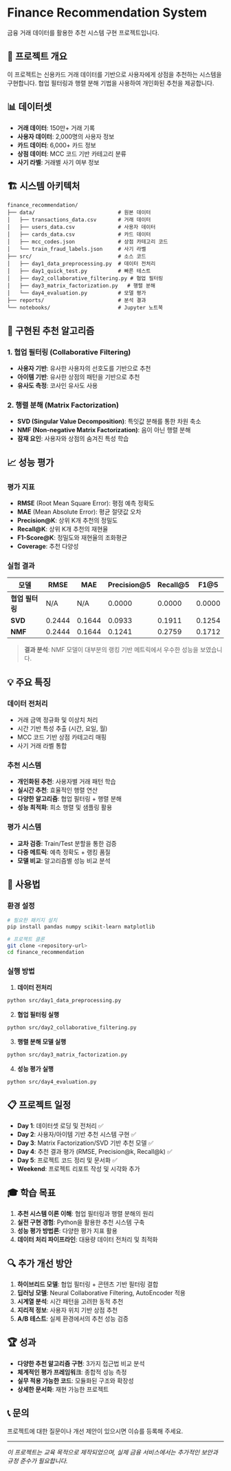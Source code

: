 # Finance Recommendation System

금융 거래 데이터를 활용한 추천 시스템 구현 프로젝트입니다.

## 🎯 프로젝트 개요

이 프로젝트는 신용카드 거래 데이터를 기반으로 사용자에게 상점을 추천하는 시스템을 구현합니다. 협업 필터링과 행렬 분해 기법을 사용하여 개인화된 추천을 제공합니다.

## 📊 데이터셋

- **거래 데이터**: 150만+ 거래 기록
- **사용자 데이터**: 2,000명의 사용자 정보
- **카드 데이터**: 6,000+ 카드 정보
- **상점 데이터**: MCC 코드 기반 카테고리 분류
- **사기 라벨**: 거래별 사기 여부 정보

## 🏗️ 시스템 아키텍처

```
finance_recommendation/
├── data/                           # 원본 데이터
│   ├── transactions_data.csv       # 거래 데이터
│   ├── users_data.csv              # 사용자 데이터
│   ├── cards_data.csv              # 카드 데이터
│   ├── mcc_codes.json              # 상점 카테고리 코드
│   └── train_fraud_labels.json     # 사기 라벨
├── src/                            # 소스 코드
│   ├── day1_data_preprocessing.py  # 데이터 전처리
│   ├── day1_quick_test.py          # 빠른 테스트
│   ├── day2_collaborative_filtering.py # 협업 필터링
│   ├── day3_matrix_factorization.py   # 행렬 분해
│   └── day4_evaluation.py          # 모델 평가
├── reports/                        # 분석 결과
└── notebooks/                      # Jupyter 노트북
```

## 🚀 구현된 추천 알고리즘

### 1. 협업 필터링 (Collaborative Filtering)
- **사용자 기반**: 유사한 사용자의 선호도를 기반으로 추천
- **아이템 기반**: 유사한 상점의 패턴을 기반으로 추천
- **유사도 측정**: 코사인 유사도 사용

### 2. 행렬 분해 (Matrix Factorization)
- **SVD (Singular Value Decomposition)**: 특잇값 분해를 통한 차원 축소
- **NMF (Non-negative Matrix Factorization)**: 음이 아닌 행렬 분해
- **잠재 요인**: 사용자와 상점의 숨겨진 특성 학습

## 📈 성능 평가

### 평가 지표
- **RMSE** (Root Mean Square Error): 평점 예측 정확도
- **MAE** (Mean Absolute Error): 평균 절댓값 오차
- **Precision@K**: 상위 K개 추천의 정밀도
- **Recall@K**: 상위 K개 추천의 재현율
- **F1-Score@K**: 정밀도와 재현율의 조화평균
- **Coverage**: 추천 다양성

### 실험 결과

| 모델 | RMSE | MAE | Precision@5 | Recall@5 | F1@5 |
|------|------|-----|-------------|----------|------|
| **협업 필터링** | N/A | N/A | 0.0000 | 0.0000 | 0.0000 |
| **SVD** | 0.2444 | 0.1644 | 0.0933 | 0.1911 | 0.1254 |
| **NMF** | 0.2444 | 0.1644 | 0.1241 | 0.2759 | 0.1712 |

> **결과 분석**: NMF 모델이 대부분의 랭킹 기반 메트릭에서 우수한 성능을 보였습니다.

## 💡 주요 특징

### 데이터 전처리
- 거래 금액 정규화 및 이상치 처리
- 시간 기반 특성 추출 (시간, 요일, 월)
- MCC 코드 기반 상점 카테고리 매핑
- 사기 거래 라벨 통합

### 추천 시스템
- **개인화된 추천**: 사용자별 거래 패턴 학습
- **실시간 추천**: 효율적인 행렬 연산
- **다양한 알고리즘**: 협업 필터링 + 행렬 분해
- **성능 최적화**: 희소 행렬 및 샘플링 활용

### 평가 시스템
- **교차 검증**: Train/Test 분할을 통한 검증
- **다중 메트릭**: 예측 정확도 + 랭킹 품질
- **모델 비교**: 알고리즘별 성능 비교 분석

## 🔧 사용법

### 환경 설정
```bash
# 필요한 패키지 설치
pip install pandas numpy scikit-learn matplotlib

# 프로젝트 클론
git clone <repository-url>
cd finance_recommendation
```

### 실행 방법

1. **데이터 전처리**
```bash
python src/day1_data_preprocessing.py
```

2. **협업 필터링 실행**
```bash
python src/day2_collaborative_filtering.py
```

3. **행렬 분해 모델 실행**
```bash
python src/day3_matrix_factorization.py
```

4. **성능 평가 실행**
```bash
python src/day4_evaluation.py
```

## 📋 프로젝트 일정

- **Day 1**: 데이터셋 로딩 및 전처리 ✅
- **Day 2**: 사용자/아이템 기반 추천 시스템 구현 ✅
- **Day 3**: Matrix Factorization/SVD 기반 추천 모델 ✅
- **Day 4**: 추천 결과 평가 (RMSE, Precision@k, Recall@k) ✅
- **Day 5**: 프로젝트 코드 정리 및 문서화 ✅
- **Weekend**: 프로젝트 리포트 작성 및 시각화 추가

## 🎓 학습 목표

1. **추천 시스템 이론 이해**: 협업 필터링과 행렬 분해의 원리
2. **실전 구현 경험**: Python을 활용한 추천 시스템 구축
3. **성능 평가 방법론**: 다양한 평가 지표 활용
4. **데이터 처리 파이프라인**: 대용량 데이터 전처리 및 최적화

## 🔍 추가 개선 방안

1. **하이브리드 모델**: 협업 필터링 + 콘텐츠 기반 필터링 결합
2. **딥러닝 모델**: Neural Collaborative Filtering, AutoEncoder 적용
3. **시계열 분석**: 시간 패턴을 고려한 동적 추천
4. **지리적 정보**: 사용자 위치 기반 상점 추천
5. **A/B 테스트**: 실제 환경에서의 추천 성능 검증

## 🏆 성과

- **다양한 추천 알고리즘 구현**: 3가지 접근법 비교 분석
- **체계적인 평가 프레임워크**: 종합적 성능 측정
- **실무 적용 가능한 코드**: 모듈화된 구조와 확장성
- **상세한 문서화**: 재현 가능한 프로젝트

## 📞 문의

프로젝트에 대한 질문이나 개선 제안이 있으시면 이슈를 등록해 주세요.

---
*이 프로젝트는 교육 목적으로 제작되었으며, 실제 금융 서비스에서는 추가적인 보안과 규정 준수가 필요합니다.*